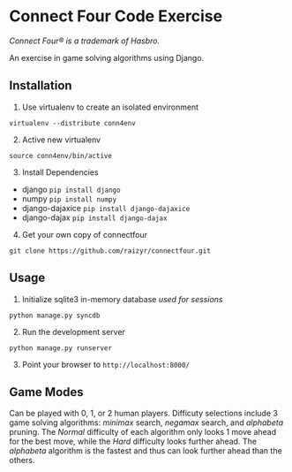 # Connect Four Code Exercise
*Connect Four® is a trademark of Hasbro.*

An exercise in game solving algorithms using Django.

## Installation

1. Use virtualenv to create an isolated environment
```
virtualenv --distribute conn4env
```
2. Active new virtualenv
```
source conn4env/bin/active
```
3. Install Dependencies
  * django `pip install django`
  * numpy `pip install numpy`
  * django-dajaxice `pip install django-dajaxice`
  * django-dajax `pip install django-dajax`
4. Get your own copy of connectfour
```
git clone https://github.com/raizyr/connectfour.git
```

## Usage
1. Initialize sqlite3 in-memory database *used for sessions*
```
python manage.py syncdb
```
2. Run the development server
```
python manage.py runserver
```
3. Point your browser to `http://localhost:8000/`

## Game Modes
Can be played with 0, 1, or 2 human players.
Difficuty selections include 3 game solving algorithms: *minimax* search, *negamax* search, and *alphabeta* pruning.
The *Normal* difficulty of each algorithm only looks 1 move ahead for the best move, while the *Hard* difficulty looks further ahead.
The *alphabeta* algorithm is the fastest and thus can look further ahead
than the others. 



